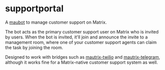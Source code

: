 # supportportal
A [maubot](https://github.com/maubot/maubot) to manage customer support on Matrix.

The bot acts as the primary customer support user on Matrix who is invited by
users. When the bot is invited, it'll join and announce the invite to a
management room, where one of your customer support agents can claim the task
by joining the room.

Designed to work with bridges such as [mautrix-twilio](https://github.com/tulir/mautrix-twilio)
and [mautrix-telegram](https://github.com/tulir/mautrix-telegram), although it
works fine for a Matrix-native customer support system as well.
